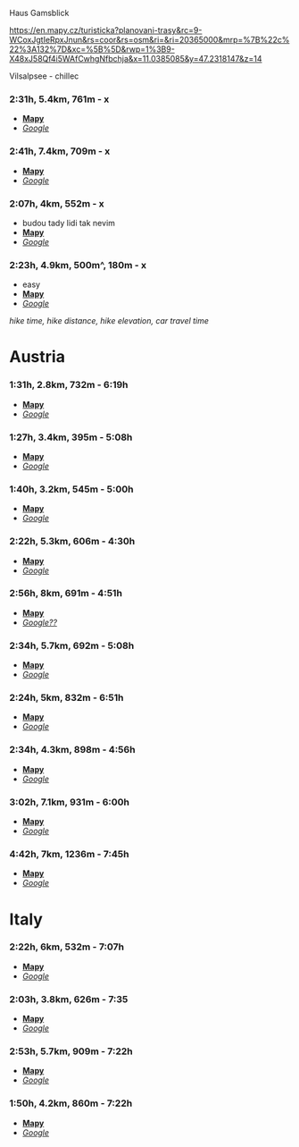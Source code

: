 Haus Gamsblick

https://en.mapy.cz/turisticka?planovani-trasy&rc=9-WCoxJgtIeRpxJnun&rs=coor&rs=osm&ri=&ri=20365000&mrp=%7B%22c%22%3A132%7D&xc=%5B%5D&rwp=1%3B9-X48xJ58Qf4i5WAfCwhgNfbchja&x=11.0385085&y=47.2318147&z=14

Vilsalpsee - chillec 

### 2:31h, 5.4km, 761m - x
- **[Mapy](https://en.mapy.cz/turisticka?planovani-trasy&rc=9-5G.x4ol4kw1x4yvD&rs=osm&rs=coor&ri=120787869&ri=&mrp=%7B%22c%22%3A132%7D&xc=%5B%5D&rwp=1%3B9-5RTx4pgyWThJAgpU5J1WKgQ8gapgmjhlb526hNp5DIgSHghu&x=11.1424340&y=46.9182673&z=14
)**
- *[Google](https://www.google.com/maps/@46.9268979,11.1649668,3a,90y,213.7h,80.55t/data=!3m8!1e1!3m6!1sAF1QipPrpeWyKDPo_bhXkkI33PtoYmWRnxyZaJYFfL5w!2e10!3e11!6shttps:%2F%2Flh5.googleusercontent.com%2Fp%2FAF1QipPrpeWyKDPo_bhXkkI33PtoYmWRnxyZaJYFfL5w%3Dw203-h100-k-no-pi-0-ya294.30106-ro0-fo100!7i11264!8i5632!5m1!1e4?entry=ttu)*



### 2:41h, 7.4km, 709m - x
- **[Mapy](https://en.mapy.cz/turisticka?planovani-trasy&rc=9-nQaxIYN85R1xIQqw&rs=osm&rs=coor&ri=20369453&ri=&mrp=%7B%22c%22%3A132%7D&xc=%5B%5D&rwp=1%3B9-78HxIYgXhIxXkhITe3ahWTfKjfSwebWfhBee3f3ZeyVfOQHwVZeQO&x=11.1697067&y=46.9994905&z=14)**
- *[Google](https://www.google.com/maps/@46.9921948,11.1763881,3a,75y,185.82h,89.57t/data=!3m8!1e1!3m6!1sAF1QipM5N3ylcMbdI977uG3oMzedlfnCZIY_YGMC6WRa!2e10!3e11!6shttps:%2F%2Flh5.googleusercontent.com%2Fp%2FAF1QipM5N3ylcMbdI977uG3oMzedlfnCZIY_YGMC6WRa%3Dw203-h100-k-no-pi-20-ya219-ro0-fo100!7i11264!8i5632!5m1!1e4?entry=ttu)*

### 2:07h, 4km, 552m - x
- budou tady lidi tak nevim
- **[Mapy](https://en.mapy.cz/turisticka?planovani-trasy&rc=9ZvxJxIIM5ct0g6n&rs=coor&rs=coor&ri=&ri=&mrp=%7B%22c%22%3A132%7D&xc=%5B%5D&rwp=1%3B9ZwBBxI4sB4dfZhf5SevKfMIer1fDkfahfexfmOBOgbhGmh0P&x=10.8562249&y=46.9649762&z=14)**
- *[Google](https://www.google.com/maps/@47.06651,10.84743,3a,87y,277.89h,91.3t/data=!3m8!1e1!3m6!1sAF1QipMzwUZuPcEKEVPnIJQ8Z_XvrhjB06iZBgFGsoT1!2e10!3e11!6shttps:%2F%2Flh5.googleusercontent.com%2Fp%2FAF1QipMzwUZuPcEKEVPnIJQ8Z_XvrhjB06iZBgFGsoT1%3Dw203-h100-k-no-pi-5.176849-ya285.59485-ro0-fo100!7i8000!8i4000!5m1!1e4?entry=ttu)*

### 2:23h, 4.9km, 500m^, 180m - x
- easy 
- **[Mapy](https://en.mapy.cz/turisticka?planovani-trasy&rc=91bsax4SMnma0dOI&rs=coor&rs=osm&ri=&ri=1095250827&mrp=%7B%22c%22%3A132%7D&xc=%5B%5D&rwp=1%3B913JUx4RQAhYTdKehVjWz&x=11.4505655&y=46.8079434&z=14)**
- *[Google](https://www.google.com/maps/@46.8073533,11.48218,3a,75y,156.38h,71.17t/data=!3m8!1e1!3m6!1sAF1QipP_d6MgosSCwy9dd7UgH3-Patl3be86-s262kZb!2e10!3e11!6shttps:%2F%2Flh5.googleusercontent.com%2Fp%2FAF1QipP_d6MgosSCwy9dd7UgH3-Patl3be86-s262kZb%3Dw203-h100-k-no-pi-0-ya203.2263-ro0-fo100!7i10240!8i5120!5m1!1e4?coh=205409&entry=ttu)*







*hike time, hike distance, hike elevation, car travel time*

# Austria

### 1:31h, 2.8km, 732m - 6:19h
- **[Mapy](https://en.mapy.cz/turisticka?planovani-trasy&rc=9ccAcxJCSYd-0cjU&rs=coor&rs=coor&ri=&ri=&mrp=%7B%22c%22%3A132%7D&xc=%5B%5D&rwp=1%3B9cbeKxJCZWIwfQr&x=12.4742065&y=47.1130588&z=14)**
- *[Google](https://www.google.com/maps/@47.107176,12.4768846,3a,75y,343.08h,100.67t/data=!3m8!1e1!3m6!1sAF1QipPcFLwQFIMJ7HAFyxb7gKI0TBB-3d2O44BRzMwP!2e10!3e11!6shttps:%2F%2Flh5.googleusercontent.com%2Fp%2FAF1QipPcFLwQFIMJ7HAFyxb7gKI0TBB-3d2O44BRzMwP%3Dw203-h100-k-no-pi0-ya189.29723-ro0-fo100!7i8192!8i4096!5m1!1e4?entry=ttu)*

### 1:27h, 3.4km, 395m - 5:08h
- **[Mapy](https://en.mapy.cz/turisticka?planovani-trasy&rc=9enIdxK2AyjD5bZ9&rs=osm&rs=coor&ri=11027743&ri=&mrp=%7B%22c%22%3A132%7D&xc=%5B%5D&rwp=1%3B9enLnxKDD2gvwf2Xg-ke3Og1ke1ag6DfPGXPfNo&x=13.6281297&y=47.2894657&z=14)**
- *[Google](https://www.google.com/maps/@47.2845283,13.6474345,3a,75y,149.4h,98.94t/data=!3m8!1e1!3m6!1sAF1QipPS7vWodxp1j0b0dNFEjErDJedQp_p__E8Liunk!2e10!3e11!6shttps:%2F%2Flh5.googleusercontent.com%2Fp%2FAF1QipPS7vWodxp1j0b0dNFEjErDJedQp_p__E8Liunk%3Dw203-h100-k-no-pi-0-ya35.294865-ro-0-fo100!7i8704!8i4352!5m1!1e4?entry=ttu)*

### 1:40h, 3.2km, 545m - 5:00h

- **[Mapy](https://en.mapy.cz/turisticka?planovani-trasy&rc=9gCFOxJvyKif0b1Z&rs=osm&rs=coor&ri=1095263641&ri=&mrp=%7B%22c%22%3A132%7D&xc=%5B%5D&rwp=1%3B9gCguxJwmQg68fSqgxze3m&x=14.0855261&y=47.2579357&z=14)**
- *[Google](https://www.google.com/maps/@47.2624509,14.0983968,3a,75y,180.49h,75t/data=!3m8!1e1!3m6!1sAF1QipP_vR7hY1ZbN0I9FE3lRY17u66gToPT9F1GPzF5!2e10!3e11!6shttps:%2F%2Flh5.googleusercontent.com%2Fp%2FAF1QipP_vR7hY1ZbN0I9FE3lRY17u66gToPT9F1GPzF5%3Dw203-h100-k-no-pi-0-ya123.510315-ro-0-fo100!7i4608!8i2304!5m1!1e4?entry=ttu)*

### 2:22h, 5.3km, 606m - 4:30h

- **[Mapy](https://en.mapy.cz/turisticka?planovani-trasy&m3d=1&height=9249&yaw=-0&pitch=-65&rc=9fs.uxL36d584xL7SfgsegWP&rs=osm&rs=osm&rs=coor&ri=108028204&ri=102681&ri=&mrp=%7B%22c%22%3A132%7D&xc=%5B%5D&x=14.0132846&y=47.5697011&z=14)**
- *[Google](https://www.google.com/maps/@47.5980654,14.0270409,3a,75y,45.04h,92.69t/data=!3m8!1e1!3m6!1sAF1QipPwwqQ2PNbtyPdIi9tOBS2gd4x3KHXtMwrBGzxH!2e10!3e11!6shttps:%2F%2Flh5.googleusercontent.com%2Fp%2FAF1QipPwwqQ2PNbtyPdIi9tOBS2gd4x3KHXtMwrBGzxH%3Dw203-h100-k-no-pi-0-ya108.99999-ro-0-fo100!7i8704!8i4352!5m1!1e4?entry=ttu)*

### 2:56h, 8km, 691m - 4:51h

- **[Mapy](https://en.mapy.cz/turisticka?planovani-trasy&rc=9fghzxJYI9aq8xJpWg&rs=coor&rs=osm&ri=&ri=33217&mrp=%7B%22c%22%3A132%7D&xc=%5B%5D&rwp=1%3B9ffjDxJZhE3sAkoGKF5ZffWy5FdekmjHNez6jGC&x=13.9009533&y=47.2713439&z=13)**
- *[Google??](https://www.google.com/maps/place/47%C2%B014'58.8%22N+13%C2%B054'01.1%22E/@47.2426078,13.8499638,13z/data=!4m4!3m3!8m2!3d47.2496575!4d13.9003094!5m1!1e4?entry=ttu)*

### 2:34h, 5.7km, 692m - 5:08h

- **[Mapy](https://en.mapy.cz/turisticka?planovani-trasy&rc=9enL7xK2DI5n1aCuhDnlXD&rs=osm&rs=coor&rs=coor&ri=28781240&ri=&ri=&mrp=%7B%22c%22%3A132%7D&xc=%5B%5D&x=13.6375531&y=47.2884078&z=14)**
- *[Google](https://www.google.com/maps/@47.2940051,13.6485792,3a,75y,242.58h,90.37t/data=!3m8!1e1!3m6!1sAF1QipNQdL2-jHfKEMz76k5AsEt5fYQ-OApeekn8o-Cw!2e10!3e11!6shttps:%2F%2Flh5.googleusercontent.com%2Fp%2FAF1QipNQdL2-jHfKEMz76k5AsEt5fYQ-OApeekn8o-Cw%3Dw203-h100-k-no-pi-0-ya84-ro-0-fo100!7i4608!8i2304!5m1!1e4?entry=ttu)*

### 2:24h, 5km, 832m - 6:51h

- **[Mapy](https://en.mapy.cz/turisticka?planovani-trasy&rc=9-1JlxJfUamaci1U&rs=osm&rs=coor&ri=1188171326&ri=&mrp=%7B%22c%22%3A132%7D&xc=%5B%5D&rwp=1%3B9-aE1xJf10hgzf1Ah-VhGXiGFhtO&x=11.0863430&y=47.2238069&z=14)**
- *[Google](https://www.google.com/maps/@47.2198867,11.1214517,3a,89.9y,152.44h,80.41t/data=!3m8!1e1!3m6!1sAF1QipMioxvqA7fJYnPlu9IhXmuPnooPy5oyCR5HjbMh!2e10!3e11!6shttps:%2F%2Flh5.googleusercontent.com%2Fp%2FAF1QipMioxvqA7fJYnPlu9IhXmuPnooPy5oyCR5HjbMh%3Dw203-h100-k-no-pi-0-ya153.00002-ro0-fo100!7i10240!8i5120!5m1!1e4?entry=ttu)*

### 2:34h, 4.3km, 898m - 4:56h

- **[Mapy](https://en.mapy.cz/turisticka?planovani-trasy&rc=9g2H6xJypkiy0cqi&rs=osm&rs=coor&ri=1095263641&ri=&mrp=%7B%22c%22%3A132%7D&xc=%5B%5D&rwp=1%3B9gE3kxJxg6g7MgbXg7iE7ga-eAF&rut=1&x=14.0829511&y=47.2706042&z=14)**
- *[Google](https://www.google.com/maps/@47.26774,14.1123362,3a,75y,90.95h,77.82t/data=!3m8!1e1!3m6!1sAF1QipMIVZGrpKpx-s46t6fg3OnXU_FTy_R2DQ24Rwk8!2e10!3e11!6shttps:%2F%2Flh5.googleusercontent.com%2Fp%2FAF1QipMIVZGrpKpx-s46t6fg3OnXU_FTy_R2DQ24Rwk8%3Dw203-h100-k-no-pi-0-ya77.98434-ro-0-fo100!7i11264!8i3182!5m1!1e4?entry=ttu)*

### 3:02h, 7.1km, 931m - 6:00h

- **[Mapy](https://en.mapy.cz/turisticka?planovani-trasy&rc=93yT5xIqutkg9bCy5j0hfc&rs=coor&rs=osm&rs=coor&ri=&ri=81398&ri=&mrp=%7B%22c%22%3A132%7D&xc=%5B%5D&x=13.3853415&y=47.0758891&z=13)**
- *[Google](https://www.google.com/maps/@47.0535538,13.3890048,3a,75y,38.1h,83.04t/data=!3m8!1e1!3m6!1sAF1QipMBFU0cOec21QS9SwHe185872uD0HpFCZKKSL6n!2e10!3e11!6shttps:%2F%2Flh5.googleusercontent.com%2Fp%2FAF1QipMBFU0cOec21QS9SwHe185872uD0HpFCZKKSL6n%3Dw203-h100-k-no-pi-10-ya70-ro-0-fo100!7i4608!8i2304!5m1!1e4?entry=ttu)*

### 4:42h, 7km, 1236m - 7:45h

- **[Mapy](https://en.mapy.cz/turisticka?planovani-trasy&rc=9ZPZ1xK0oNgbNcNneV1dsZ&rs=coor&rs=coor&rs=osm&ri=&ri=&ri=20361701&mrp=%7B%22c%22%3A132%7D&xc=%5B%5D&x=10.6557720&y=47.2657082&z=14)**
- *[Google](https://www.google.com/maps/@47.2666667,10.65,3a,75y,251.41h,78.51t/data=!3m8!1e1!3m6!1sAF1QipOQjhJl5jH-LFPpHJWZIKswoeFeg-0vbmNVS7JG!2e10!3e11!6shttps:%2F%2Flh5.googleusercontent.com%2Fp%2FAF1QipOQjhJl5jH-LFPpHJWZIKswoeFeg-0vbmNVS7JG%3Dw203-h100-k-no-pi-0-ya184.00002-ro0-fo100!7i8704!8i4352!5m1!1e4?entry=ttu)*

# Italy
### 2:22h, 6km, 532m - 7:07h

- **[Mapy](https://en.mapy.cz/turisticka?planovani-trasy&rc=91bfnx4SJj91UNlbGu&rs=osm&rs=coor&ri=1096976525&ri=&mrp=%7B%22c%22%3A132%7D&xc=%5B%5D&rwp=1%3B91bJex4R3w3Bo4C3JM35afhleFLerxe12&x=11.3998148&y=46.8110622&z=14)**
- *[Google](https://www.google.com/maps/@46.8198333,11.4344498,3a,75y,298.33h,77.77t/data=!3m8!1e1!3m6!1sAF1QipMH4mftkfKejWzKLHesvr31YlfjB94fEb7Ssr7Y!2e10!3e11!6shttps:%2F%2Flh5.googleusercontent.com%2Fp%2FAF1QipMH4mftkfKejWzKLHesvr31YlfjB94fEb7Ssr7Y%3Dw203-h100-k-no-pi-10-ya160-ro-0-fo100!7i8192!8i4096!5m1!1e4?entry=ttu)*

### 2:03h, 3.8km, 626m - 7:35

- **[Mapy](https://en.mapy.cz/turisticka?planovani-trasy&rc=9bsgWxGzbki-0g8n&rs=coor&rs=coor&ri=&ri=&mrp=%7B%22c%22%3A132%7D&xc=%5B%5D&rwp=1%3B9bszuxGzXZgcIfbWgc8Lw8Weoy83fOMgTJElhLnhc0&x=12.2690604&y=46.5761543&z=15)**
- *[Google](https://www.google.com/maps/@46.5789188,12.2731219,3a,75y,52.59h,54.8t/data=!3m8!1e1!3m6!1sAF1QipMWB3dAG-fFrTGPkFmj0JnjS5x1uPm5TtN53FeX!2e10!3e11!6shttps:%2F%2Flh5.googleusercontent.com%2Fp%2FAF1QipMWB3dAG-fFrTGPkFmj0JnjS5x1uPm5TtN53FeX%3Dw203-h100-k-no-pi0-ya320-ro0-fo100!7i8192!8i4096!5m1!1e4?entry=ttu)*

### 2:53h, 5.7km, 909m - 7:22h

- **[Mapy](https://en.mapy.cz/turisticka?planovani-trasy&rc=9boaTxHPYD5q0cix&rs=osm&rs=coor&ri=30923&ri=&mrp=%7B%22c%22%3A132%7D&xc=%5B%5D&rwp=1%3B9boeNxHOy0hE-gbsNTEMTXexyIMfXWgQTfiLgahf3SZ9fSEfhefKzgkWfhT&x=12.2166715&y=46.6308779&z=14)**
- *[Google](https://www.google.com/maps/@46.6216361,12.2476779,3a,75y,78.36h,89.03t/data=!3m8!1e1!3m6!1sAF1QipMwuxyaRXu8d9zWpmezM1mR0mMSkVGjj7RZ_JWI!2e10!3e11!6shttps:%2F%2Flh5.googleusercontent.com%2Fp%2FAF1QipMwuxyaRXu8d9zWpmezM1mR0mMSkVGjj7RZ_JWI%3Dw203-h100-k-no-pi-20-ya348-ro-0-fo100!7i8704!8i4352!5m1!1e4?entry=ttu)*

### 1:50h, 4.2km, 860m - 7:22h

- **[Mapy](https://en.mapy.cz/turisticka?planovani-trasy&rc=9bnulxHJcfiq8i2G&rs=osm&rs=osm&ri=1095251850&ri=1095251711&mrp=%7B%22c%22%3A132%7D&xc=%5B%5D&rwp=1%3B9b7OVxHJ1shKfLhhE-2lgUOgnQgZPXXgeoXOgX4gfjfjmgm9&x=12.2394743&y=46.6217252&z=15)**
- *[Google](https://www.google.com/maps/@46.6216361,12.2476779,3a,75y,121.23h,88.4t/data=!3m8!1e1!3m6!1sAF1QipMwuxyaRXu8d9zWpmezM1mR0mMSkVGjj7RZ_JWI!2e10!3e11!6shttps:%2F%2Flh5.googleusercontent.com%2Fp%2FAF1QipMwuxyaRXu8d9zWpmezM1mR0mMSkVGjj7RZ_JWI%3Dw203-h100-k-no-pi-20-ya348-ro-0-fo100!7i8704!8i4352!5m1!1e4?entry=ttu)*







